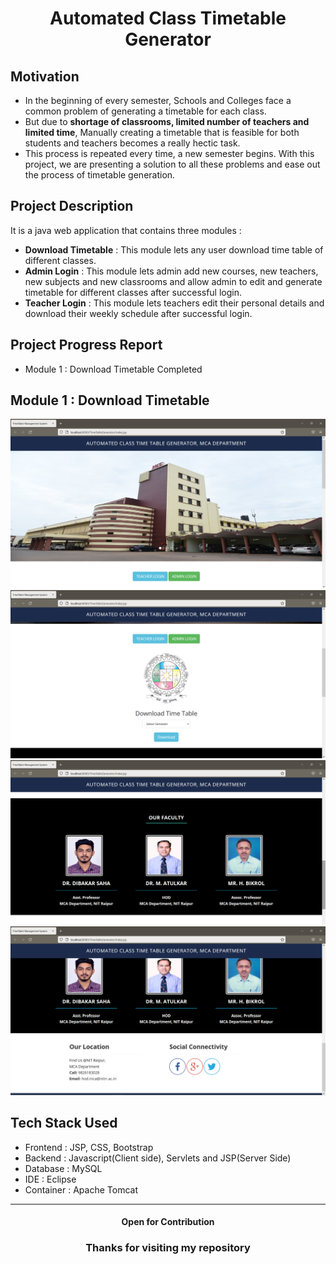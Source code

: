 <h1 align = "center">Automated Class Timetable Generator</h1>

## Motivation
- In the beginning of every semester, Schools and Colleges face a common problem of generating a timetable for each class.
- But due to <b>shortage of classrooms, limited number of teachers and limited time</b>, Manually creating a timetable that is feasible for both students
  and teachers becomes a really hectic task.
- This process is repeated every time, a new semester begins. With this project, we are presenting a solution to all these problems and ease out the 
  process of timetable generation.

## Project Description
It is a java web application that contains three modules :
- <b>Download Timetable</b> : This module lets any user download time table of different classes.
- <b>Admin Login</b> : This module lets admin add new courses, new teachers, new subjects and new classrooms and 
    allow admin to edit and generate timetable for different classes after successful login.
- <b>Teacher Login</b> : This module lets teachers edit their personal details and download their weekly schedule after successful login.

## Project Progress Report
- Module 1 : Download Timetable Completed

## Module 1 : Download Timetable
<img src = "Project Preview/M11.png" alt="home page - images slider"><br>
<img src = "Project Preview/M12.png" alt="home page - login and download section"><br>
<img src = "Project Preview/M13.png" alt="home page - faculty details"><br>
<img src = "Project Preview/M14.png" alt="home page - contact section"><br>

## Tech Stack Used
- Frontend : JSP, CSS, Bootstrap
- Backend : Javascript(Client side), Servlets and JSP(Server Side)
- Database : MySQL
- IDE : Eclipse
- Container : Apache Tomcat

<hr/>
<h4 align="center"> Open for Contribution </h4>
<h3 align="center">Thanks for visiting my repository </h3>
